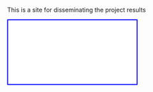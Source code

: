 
This is a site for disseminating the project results
<iframe src="Index.html" height="150" width="300" style="border: 2px solid blue;"></iframe>
